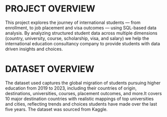 # PROJECT OVERVIEW
This project explores the journey of international students — from enrollment, to job placement and visa outcomes — using SQL-based data analysis. By analyzing structured student data across multiple dimensions (country, university, course, scholarship, visa, and salary) we help the international education consultancy company to provide students with data driven insights and choices.

# DATASET OVERVIEW
The dataset used captures the global migration of students pursuing higher education from 2019 to 2023, including their countries of origin, destinations, universities, courses, placement outcomes, and more.It covers 10 major destination countries with realistic mappings of top universities and cities, reflecting trends and choices students have made over the last five years.
The dataset was sourced from Kaggle.
